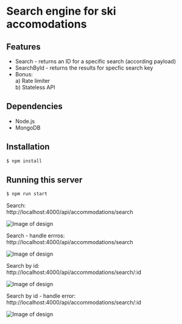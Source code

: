 # Search engine for ski accomodations

## Features
- Search - returns an ID for a specific search (according payload)
- SearchById - returns the results for specfic search key
- Bonus: <br>
    a) Rate limiter  <br>
    b) Stateless API

## Dependencies
- Node.js
- MongoDB

## Installation

```bash
$ npm install
```

## Running this server 

```bash
$ npm run start
```


Search: <br>
 http://localhost:4000/api/accommodations/search

![Image of design](https://res.cloudinary.com/dtwqtpteb/image/upload/v1729685902/obtuuo0s1l4sezplzvlc.png)


Search - handle errros: <br>
 http://localhost:4000/api/accommodations/search

![Image of design](https://res.cloudinary.com/dtwqtpteb/image/upload/v1729707517/dcre6cfik8umcoy21gfu.png)


Search by id: <br>
 http://localhost:4000/api/accommodations/search/:id

![Image of design](https://res.cloudinary.com/dtwqtpteb/image/upload/v1729685992/g8w5gvpsfzeyfybv1tql.png)

Search by id - handle error: <br>
 http://localhost:4000/api/accommodations/search/:id

![Image of design](https://res.cloudinary.com/dtwqtpteb/image/upload/v1729707665/z1qw4heulgijtay4djs7.png)

